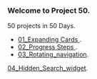 ### Welcome to Project 50.

50 projects in 50 Days. 


- [01_Expanding Cards ](https://66e8411dda903709be418305--stirring-cucurucho-da4507.netlify.app/).
- [02_Progress Steps ](https://66e982b9493db2051d40fbab--golden-cobbler-92cb68.netlify.app/).
- [03_Rotating_navigation](https://66eb35901398369a573756e8--gorgeous-otter-9afe41.netlify.app/).

[04_Hidden_Search_widget](https://66ec29a0be66f5ae99902c27--adorable-scone-f60443.netlify.app/).

